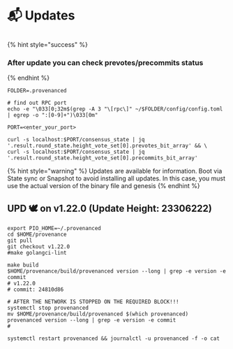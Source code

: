 # 📬 Updates

##

{% hint style="success" %}
### After update you can check prevotes/precommits status
{% endhint %}

```shell
FOLDER=.provenanced

# find out RPC port
echo -e "\033[0;32m$(grep -A 3 "\[rpc\]" ~/$FOLDER/config/config.toml | egrep -o ":[0-9]+")\033[0m"

PORT=<enter_your_port>

curl -s localhost:$PORT/consensus_state | jq '.result.round_state.height_vote_set[0].prevotes_bit_array' && \
curl -s localhost:$PORT/consensus_state | jq '.result.round_state.height_vote_set[0].precommits_bit_array'
```



{% hint style="warning" %}
Updates are available for information. Boot via State sync or Snapshot to avoid installing all updates. In this case, you must use the actual version of the binary file and genesis
{% endhint %}

## UPD 🕊 on v1.22.0 (Update Height: 23306222)

```shell
export PIO_HOME=~/.provenanced
cd $HOME/provenance
git pull
git checkout v1.22.0
#make golangci-lint

make build
$HOME/provenance/build/provenanced version --long | grep -e version -e commit
# v1.22.0
# commit: 24810d86

# AFTER THE NETWORK IS STOPPED ON THE REQUIRED BLOCK!!!
systemctl stop provenanced
mv $HOME/provenance/build/provenanced $(which provenanced)
provenanced version --long | grep -e version -e commit
# 

systemctl restart provenanced && journalctl -u provenanced -f -o cat
```

##

